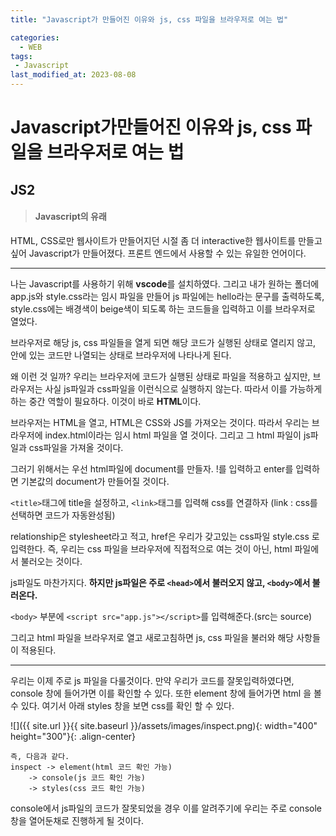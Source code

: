 ```yaml
---
title: "Javascript가 만들어진 이유와 js, css 파일을 브라우저로 여는 법"

categories:
  - WEB
tags:
 - Javascript
last_modified_at: 2023-08-08
---
```


# Javascript가만들어진 이유와 js, css 파일을 브라우저로 여는 법
## JS2

> #### Javascript의 유래
HTML, CSS로만 웹사이트가 만들어지던 시절 좀 더 interactive한 웹사이트를
만들고 싶어 Javascript가 만들어졌다. 프론트 엔드에서 사용할 수 있는 유일한
언어이다.

* * *

나는 Javascript를 사용하기 위해 **vscode**를 설치하였다.
그리고 내가 원하는 폴더에 app.js와 style.css라는 임시 파일을 만들어
js 파일에는 hello라는 문구를 출력하도록, style.css에는 배경색이 beige색이
되도록 하는 코드들을 입력하고 이를 브라우저로 열었다.

브라우저로 해당 js, css 파일들을 열게 되면 해당 코드가 실행된 상태로
열리지 않고, 안에 있는 코드만 나열되는 상태로 브라우저에 나타나게 된다.

왜 이런 것 일까? 우리는 브라우저에 코드가 실행된 상태로 파일을 적용하고
싶지만, 브라우저는 사실 js파일과 css파일을 이런식으로 실행하지 않는다.
따라서 이를 가능하게 하는 중간 역할이 필요하다. 이것이 바로 **HTML**이다.

브라우저는 HTML을 열고, HTML은 CSS와 JS를 가져오는 것이다.
따라서 우리는 브라우저에 index.html이라는 임시 html 파일을 열 것이다.
그리고 그 html 파일이 js파일과 css파일을 가져올 것이다.

그러기 위해서는 우선 html파일에 document를 만들자.
!를 입력하고 enter를 입력하면 기본값의 document가 만들어질 것이다.

`<title>`태그에 title을 설정하고, `<link>`태그를 입력해 css를 연결하자
(link : css를 선택하면 코드가 자동완성됨)

relationship은 stylesheet라고 적고, href은 우리가 갖고있는 css파일 style.css
로 입력한다. 즉, 우리는 css 파일을 브라우저에 직접적으로 여는 것이 아닌, html
파일에서 불러오는 것이다.

js파일도 마찬가지다. **하지만 js파일은 주로 `<head>`에서 불러오지 않고, `<body>`에서 불러온다.**

`<body>` 부분에 `<script src="app.js"></script>`를 입력해준다.(src는 source)

그리고 html 파일을 브라우저로 열고 새로고침하면 js, css 파일을 불러와 해당
사항들이 적용된다.

* * *

우리는 이제 주로 js 파일을 다룰것이다. 만약 우리가 코드를 잘못입력하였다면,
console 창에 들어가면 이를 확인할 수 있다. 또한 element 창에 들어가면 html
을 볼 수 있다. 여기서 아래 styles 창을 보면 css를 확인 할 수 있다.

![]({{ site.url }}{{ site.baseurl }}/assets/images/inspect.png){: width="400" height="300"}{: .align-center}

```
즉, 다음과 같다.
inspect -> element(html 코드 확인 가능)
	-> console(js 코드 확인 가능)  
	-> styles(css 코드 확인 가능)  
```
console에서 js파일의 코드가 잘못되었을 경우 이를 알려주기에 우리는 주로
console창을 열어둔채로 진행하게 될 것이다.
